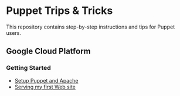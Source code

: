 # Puppet Trips & Tricks

This repository contains step-by-step instructions and tips for Puppet users.

## Google Cloud Platform

### Getting Started

- [Setup Puppet and Apache][]
- [Serving my first Web site][]


[Setup Puppet and Apache]: setup_puppet_and_apache_google-cloud-platform.md
[Serving my first Web site]: first_web-app_google-cloud-platform.md
